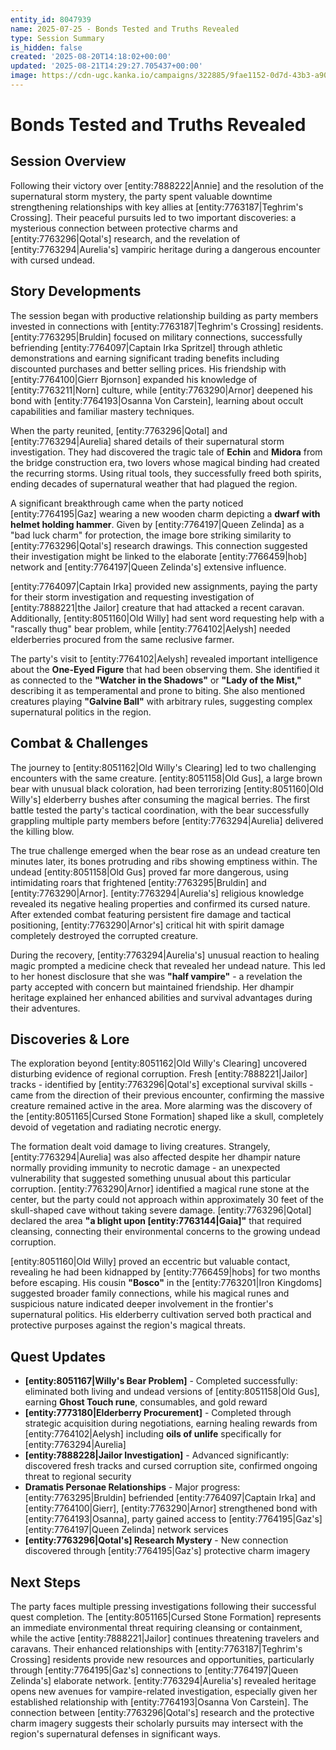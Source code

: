 ```yaml
---
entity_id: 8047939
name: 2025-07-25 - Bonds Tested and Truths Revealed
type: Session Summary
is_hidden: false
created: '2025-08-20T14:18:02+00:00'
updated: '2025-08-21T14:29:27.705437+00:00'
image: https://cdn-ugc.kanka.io/campaigns/322885/9fae1152-0d7d-43b3-a90a-dd8ec5c01038.png
---
```


# Bonds Tested and Truths Revealed

## Session Overview

Following their victory over [entity:7888222|Annie] and the resolution of the supernatural storm mystery, the party spent valuable downtime strengthening relationships with key allies at [entity:7763187|Teghrim's Crossing]. Their peaceful pursuits led to two important discoveries: a mysterious connection between protective charms and [entity:7763296|Qotal's] research, and the revelation of [entity:7763294|Aurelia's] vampiric heritage during a dangerous encounter with cursed undead.

## Story Developments

The session began with productive relationship building as party members invested in connections with [entity:7763187|Teghrim's Crossing] residents. [entity:7763295|Bruldin] focused on military connections, successfully befriending [entity:7764097|Captain Irka Spritzel] through athletic demonstrations and earning significant trading benefits including discounted purchases and better selling prices. His friendship with [entity:7764100|Gierr Bjornson] expanded his knowledge of [entity:7763211|Norn] culture, while [entity:7763290|Arnor] deepened his bond with [entity:7764193|Osanna Von Carstein], learning about occult capabilities and familiar mastery techniques.

When the party reunited, [entity:7763296|Qotal] and [entity:7763294|Aurelia] shared details of their supernatural storm investigation. They had discovered the tragic tale of **Echin** and **Midora** from the bridge construction era, two lovers whose magical binding had created the recurring storms. Using ritual tools, they successfully freed both spirits, ending decades of supernatural weather that had plagued the region.

A significant breakthrough came when the party noticed [entity:7764195|Gaz] wearing a new wooden charm depicting a **dwarf with helmet holding hammer**. Given by [entity:7764197|Queen Zelinda] as a "bad luck charm" for protection, the image bore striking similarity to [entity:7763296|Qotal's] research drawings. This connection suggested their investigation might be linked to the elaborate [entity:7766459|hob] network and [entity:7764197|Queen Zelinda's] extensive influence.

[entity:7764097|Captain Irka] provided new assignments, paying the party for their storm investigation and requesting investigation of [entity:7888221|the Jailor] creature that had attacked a recent caravan. Additionally, [entity:8051160|Old Willy] had sent word requesting help with a "rascally thug" bear problem, while [entity:7764102|Aelysh] needed elderberries procured from the same reclusive farmer.

The party's visit to [entity:7764102|Aelysh] revealed important intelligence about the **One-Eyed Figure** that had been observing them. She identified it as connected to the **"Watcher in the Shadows"** or **"Lady of the Mist,"** describing it as temperamental and prone to biting. She also mentioned creatures playing **"Galvine Ball"** with arbitrary rules, suggesting complex supernatural politics in the region.

## Combat & Challenges

The journey to [entity:8051162|Old Willy's Clearing] led to two challenging encounters with the same creature. [entity:8051158|Old Gus], a large brown bear with unusual black coloration, had been terrorizing [entity:8051160|Old Willy's] elderberry bushes after consuming the magical berries. The first battle tested the party's tactical coordination, with the bear successfully grappling multiple party members before [entity:7763294|Aurelia] delivered the killing blow.

The true challenge emerged when the bear rose as an undead creature ten minutes later, its bones protruding and ribs showing emptiness within. The undead [entity:8051158|Old Gus] proved far more dangerous, using intimidating roars that frightened [entity:7763295|Bruldin] and [entity:7763290|Arnor]. [entity:7763294|Aurelia's] religious knowledge revealed its negative healing properties and confirmed its cursed nature. After extended combat featuring persistent fire damage and tactical positioning, [entity:7763290|Arnor's] critical hit with spirit damage completely destroyed the corrupted creature.

During the recovery, [entity:7763294|Aurelia's] unusual reaction to healing magic prompted a medicine check that revealed her undead nature. This led to her honest disclosure that she was **"half vampire"** - a revelation the party accepted with concern but maintained friendship. Her dhampir heritage explained her enhanced abilities and survival advantages during their adventures.

## Discoveries & Lore

The exploration beyond [entity:8051162|Old Willy's Clearing] uncovered disturbing evidence of regional corruption. Fresh [entity:7888221|Jailor] tracks - identified by [entity:7763296|Qotal's] exceptional survival skills - came from the direction of their previous encounter, confirming the massive creature remained active in the area. More alarming was the discovery of the [entity:8051165|Cursed Stone Formation] shaped like a skull, completely devoid of vegetation and radiating necrotic energy.

The formation dealt void damage to living creatures. Strangely, [entity:7763294|Aurelia] was also affected despite her dhampir nature normally providing immunity to necrotic damage - an unexpected vulnerability that suggested something unusual about this particular corruption. [entity:7763290|Arnor] identified a magical rune stone at the center, but the party could not approach within approximately 30 feet of the skull-shaped cave without taking severe damage. [entity:7763296|Qotal] declared the area **"a blight upon [entity:7763144|Gaia]"** that required cleansing, connecting their environmental concerns to the growing undead corruption.

[entity:8051160|Old Willy] proved an eccentric but valuable contact, revealing he had been kidnapped by [entity:7766459|hobs] for two months before escaping. His cousin **"Bosco"** in the [entity:7763201|Iron Kingdoms] suggested broader family connections, while his magical runes and suspicious nature indicated deeper involvement in the frontier's supernatural politics. His elderberry cultivation served both practical and protective purposes against the region's magical threats.

## Quest Updates

- **[entity:8051167|Willy's Bear Problem]** - Completed successfully: eliminated both living and undead versions of [entity:8051158|Old Gus], earning **Ghost Touch rune**, consumables, and gold reward
- **[entity:7773180|Elderberry Procurement]** - Completed through strategic acquisition during negotiations, earning healing rewards from [entity:7764102|Aelysh] including **oils of unlife** specifically for [entity:7763294|Aurelia]
- **[entity:7888228|Jailor Investigation]** - Advanced significantly: discovered fresh tracks and cursed corruption site, confirmed ongoing threat to regional security
- **Dramatis Personae Relationships** - Major progress: [entity:7763295|Bruldin] befriended [entity:7764097|Captain Irka] and [entity:7764100|Gierr], [entity:7763290|Arnor] strengthened bond with [entity:7764193|Osanna], party gained access to [entity:7764195|Gaz's] [entity:7764197|Queen Zelinda] network services
- **[entity:7763296|Qotal's] Research Mystery** - New connection discovered through [entity:7764195|Gaz's] protective charm imagery

## Next Steps

The party faces multiple pressing investigations following their successful quest completion. The [entity:8051165|Cursed Stone Formation] represents an immediate environmental threat requiring cleansing or containment, while the active [entity:7888221|Jailor] continues threatening travelers and caravans. Their enhanced relationships with [entity:7763187|Teghrim's Crossing] residents provide new resources and opportunities, particularly through [entity:7764195|Gaz's] connections to [entity:7764197|Queen Zelinda's] elaborate network. [entity:7763294|Aurelia's] revealed heritage opens new avenues for vampire-related investigation, especially given her established relationship with [entity:7764193|Osanna Von Carstein]. The connection between [entity:7763296|Qotal's] research and the protective charm imagery suggests their scholarly pursuits may intersect with the region's supernatural defenses in significant ways.